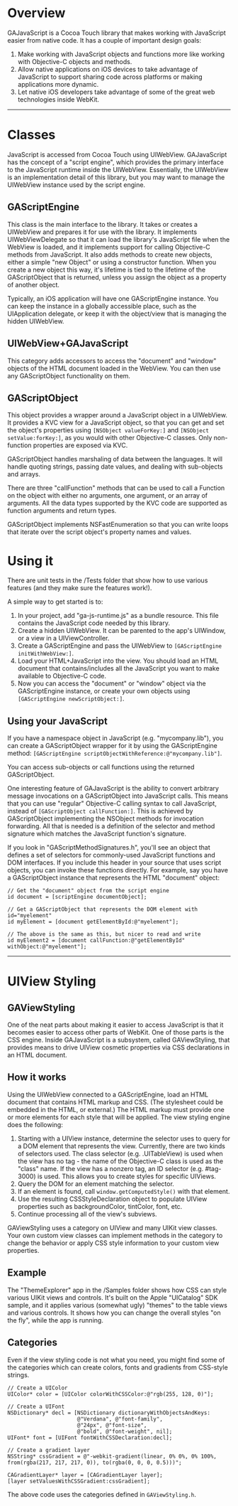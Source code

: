 # Overview

GAJavaScript is a Cocoa Touch library that makes working with JavaScript easier from native code. It has a couple of important design goals:

1. Make working with JavaScript objects and functions more like working with Objective-C objects and methods.
2. Allow native applications on iOS devices to take advantage of JavaScript to support sharing code across platforms or making applications more dynamic.
3. Let native iOS developers take advantage of some of the great web technologies inside WebKit.

- - -

# Classes

JavaScript is accessed from Cocoa Touch using UIWebView. GAJavaScript has the concept of a "script engine", which provides the primary interface to the JavaScript runtime inside the UIWebView. Essentially, the UIWebView is an implementation detail of this library, but you may want to manage the UIWebView instance used by the script engine. 

## GAScriptEngine

This class is the main interface to the library. It takes or creates a UIWebView and prepares it for use with the library. It implements UIWebViewDelegate so that it can load the library's JavaScript file when the WebView is loaded, and it implements support for calling Objective-C methods from JavaScript. It also adds methods to create new objects, either a simple "new Object" or using a constructor function. When you create a new object this way, it's lifetime is tied to the lifetime of the GAScriptObject that is returned, unless you assign the object as a property of another object.

Typically, an iOS application will have one GAScriptEngine instance. You can keep the instance in a globally accessible place, such as the UIApplication delegate, or keep it with the object/view that is managing the hidden UIWebView.

## UIWebView+GAJavaScript

This category adds accessors to access the "document" and "window" objects of the HTML document loaded in the WebView. You can then use any GAScriptObject functionality on them.

## GAScriptObject

This object provides a wrapper around a JavaScript object in a UIWebView. It provides a KVC view for a JavaScript object, so that you can get and set the object's properties using `[NSObject valueForKey:]` and `[NSObject setValue:forKey:]`, as you would with other Objective-C classes. Only non-function properties are exposed via KVC. 

GAScriptObject handles marshaling of data between the languages. It will handle quoting strings, passing date values, and dealing with sub-objects and arrays.

There are three "callFunction" methods that can be used to call a Function on the object with either no arguments, one argument, or an array of arguments. All the data types supported by the KVC code are supported as function arguments and return types.

GAScriptObject implements NSFastEnumeration so that you can write loops that iterate over the script object's property names and values. 

# Using it

There are unit tests in the /Tests folder that show how to use various features (and they make sure the features work!).

A simple way to get started is to:

1. In your project, add "ga-js-runtime.js" as a bundle resource. This file contains the JavaScript code needed by this library.
2. Create a hidden UIWebView. It can be parented to the app's UIWindow, or a view in a UIViewController.
3. Create a GAScriptEngine and pass the UIWebView to `[GAScriptEngine initWithWebView:]`.
4. Load your HTML+JavaScript into the view. You should load an HTML document that contains/includes all the JavaScript you want to make available to Objective-C code.
5. Now you can access the "document" or "window" object via the GAScriptEngine instance, or create your own objects using `[GAScriptEngine newScriptObject:]`.

## Using your JavaScript

If you have a namespace object in JavaScript (e.g. "mycompany.lib"), you can create a GAScriptObject wrapper for it by using the GAScriptEngine method: `[GAScriptEngine scriptObjectWithReference:@"mycompany.lib"]`.

You can access sub-objects or call functions using the returned GAScriptObject.

One interesting feature of GAJavaScript is the ability to convert arbitrary message invocations on a GAScriptObject into JavaScript calls. This means that you can use "regular" Objective-C calling syntax to call JavaScript, instead of `[GAScriptObject callFunction:]`. This is achieved by GAScriptObject implementing the NSObject methods for invocation forwarding. All that is needed is a definition of the selector and method signature which matches the JavaScript function's signature.

If you look in "GAScriptMethodSignatures.h", you'll see an object that defines a set of selectors for commonly-used JavaScript functions and DOM interfaces. If you include this header in your source that uses script objects, you can invoke these functions directly. For example, say you have a GAScriptObject instance that represents the HTML "document" object:

	// Get the "document" object from the script engine
	id document = [scriptEngine documentObject];
	
	// Get a GAScriptObject that represents the DOM element with id="myelement"
	id myElement = [document getElementById:@"myelement"];
	
	// The above is the same as this, but nicer to read and write
	id myElement2 = [document callFunction:@"getElementById" withObject:@"myelement"];
	
- - -

# UIView Styling 

## GAViewStyling

One of the neat parts about making it easier to access JavaScript is that it becomes easier to access other parts of WebKit. One of those parts is the CSS engine. Inside GAJavaScript is a subsystem, called GAViewStyling, that provides  means to drive UIView cosmetic properties via CSS declarations in an HTML document.

## How it works

Using the UIWebView connected to a GAScriptEngine, load an HTML document that contains HTML markup and CSS. (The stylesheet could be embedded in the HTML, or external.) The HTML markup must provide one or more elements for each style that will be applied. The view styling engine does the following:

1. Starting with a UIView instance, determine the selector uses to query for a DOM element that represents the view. Currently, there are two kinds of selectors used. The class selector (e.g. .UITableView) is used when the view has no tag - the name of the Objective-C class is used as the "class" name. If the view has a nonzero tag, an ID selector (e.g. #tag-3000) is used. This allows you to create styles for specific UIViews.
2. Query the DOM for an element matching the selector.
3. If an element is found, call `window.getComputedStyle()` with that element.
4. Use the resulting CSSStyleDeclaration object to populate UIView properties such as backgroundColor, tintColor, font, etc.
5. Continue processing all of the view's subviews.

GAViewStyling uses a category on UIView and many UIKit view classes. Your own custom view classes can implement methods in the category to change the behavior or apply CSS style information to your custom view properties.

## Example

The "ThemeExplorer" app in the /Samples folder shows how CSS can style various UIKit views and controls. It's built on the Apple "UICatalog" SDK sample, and it applies various (somewhat ugly) "themes" to the table views and various controls. It shows how you can change the overall styles "on the fly", while the app is running.

## Categories

Even if the view styling code is not what you need, you might find some of the categories which can create colors, fonts and gradients from CSS-style strings.

	// Create a UIColor
	UIColor* color = [UIColor colorWithCSSColor:@"rgb(255, 128, 0)"];
	
	// Create a UIFont
    NSDictionary* decl = [NSDictionary dictionaryWithObjectsAndKeys:
                          @"Verdana", @"font-family",
                          @"24px", @"font-size",
                          @"bold", @"font-weight", nil];
    UIFont* font = [UIFont fontWithCSSDeclaration:decl];
    
    // Create a gradient layer
    NSString* cssGradient = @"-webkit-gradient(linear, 0% 0%, 0% 100%, from(rgba(217, 217, 217, 0)), to(rgba(0, 0, 0, 0.5)))";

    CAGradientLayer* layer = [CAGradientLayer layer];
    [layer setValuesWithCSSGradient:cssGradient];

The above code uses the categories defined in `GAViewStyling.h`.

